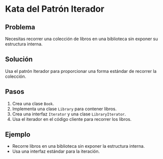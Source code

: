 # Kata del Patrón Iterador

## Problema
Necesitas recorrer una colección de libros en una biblioteca sin exponer su estructura interna.

## Solución
Usa el patrón Iterador para proporcionar una forma estándar de recorrer la colección.

## Pasos
1. Crea una clase `Book`.
2. Implementa una clase `Library` para contener libros.
3. Crea una interfaz `Iterator` y una clase `LibraryIterator`.
4. Usa el iterador en el código cliente para recorrer los libros.

## Ejemplo
- Recorre libros en una biblioteca sin exponer la estructura interna.
- Usa una interfaz estándar para la iteración.